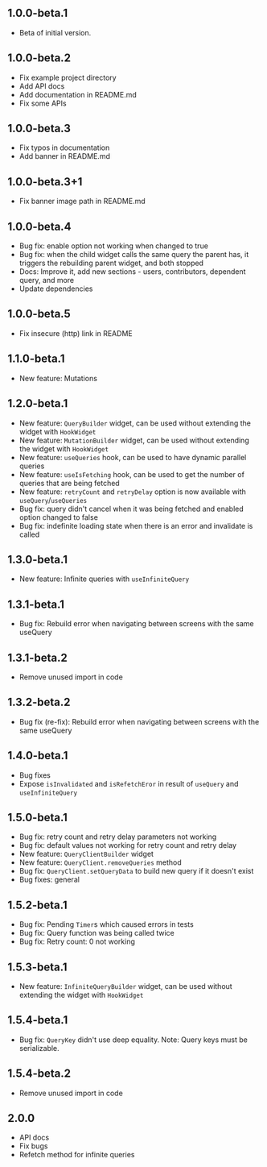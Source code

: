 ## 1.0.0-beta.1

- Beta of initial version.

## 1.0.0-beta.2

- Fix example project directory
- Add API docs
- Add documentation in README.md
- Fix some APIs

## 1.0.0-beta.3

- Fix typos in documentation
- Add banner in README.md

## 1.0.0-beta.3+1

- Fix banner image path in README.md

## 1.0.0-beta.4

- Bug fix: enable option not working when changed to true
- Bug fix: when the child widget calls the same query the parent has, it triggers the rebuilding parent widget, and both stopped
- Docs: Improve it, add new sections - users, contributors, dependent query, and more
- Update dependencies

## 1.0.0-beta.5

- Fix insecure (http) link in README

## 1.1.0-beta.1

- New feature: Mutations

## 1.2.0-beta.1

- New feature: `QueryBuilder` widget, can be used without extending the widget with `HookWidget`
- New feature: `MutationBuilder` widget, can be used without extending the widget with `HookWidget`
- New feature: `useQueries` hook, can be used to have dynamic parallel queries
- New feature: `useIsFetching` hook, can be used to get the number of queries that are being fetched
- New feature: `retryCount` and `retryDelay` option is now available with `useQuery`/`useQueries`
- Bug fix: query didn't cancel when it was being fetched and enabled option changed to false
- Bug fix: indefinite loading state when there is an error and invalidate is called

## 1.3.0-beta.1

- New feature: Infinite queries with `useInfiniteQuery`

## 1.3.1-beta.1

- Bug fix: Rebuild error when navigating between screens with the same useQuery

## 1.3.1-beta.2

- Remove unused import in code

## 1.3.2-beta.2

- Bug fix (re-fix): Rebuild error when navigating between screens with the same useQuery

## 1.4.0-beta.1

- Bug fixes
- Expose `isInvalidated` and `isRefetchEror` in result of `useQuery` and `useInfiniteQuery`

## 1.5.0-beta.1

- Bug fix: retry count and retry delay parameters not working
- Bug fix: default values not working for retry count and retry delay
- New feature: `QueryClientBuilder` widget
- New feature: `QueryClient.removeQueries` method
- Bug fix: `QueryClient.setQueryData` to build new query if it doesn't exist
- Bug fixes: general

## 1.5.2-beta.1

- Bug fix: Pending `Timer`s which caused errors in tests
- Bug fix: Query function was being called twice
- Bug fix: Retry count: 0 not working

## 1.5.3-beta.1

- New feature: `InfiniteQueryBuilder` widget, can be used without extending the widget with `HookWidget`

## 1.5.4-beta.1

- Bug fix: `QueryKey` didn't use deep equality. Note: Query keys must be serializable.

## 1.5.4-beta.2

- Remove unused import in code

## 2.0.0

- API docs
- Fix bugs
- Refetch method for infinite queries
